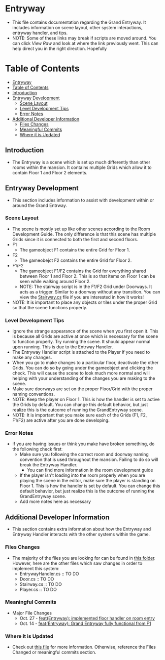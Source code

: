 Entryway
=========
  * This file contains documentation regarding the Grand Entryway. It includes information on scene layout, other system interactions, entryway handler, and tips.
  * NOTE: Some of these links may break if scripts are moved around. You can click *View Raw* and look at where the link previously went. This can help direct you in the right direction. Hopefully
  
Table of Contents
=================

<!--ts-->
   * [Entryway](#entryway)
   * [Table of Contents](#table-of-contents)
   * [Introduction](#introduction)
   * [Entryway Development](#entryway-development)
     * [Scene Layout](#scene-layout)
     * [Level Development Tips](#level-development-tips)
     * [Error Notes](#error-notes)
   * [Additional Developer Information](#additional-developer-information)
     * [Files Changes](#files-changes)
     * [Meaningful Commits](#meaningful-commits)
     * [Where it is Updated](#where-it-is-updated)
<!--te-->

## Introduction
  * The Entryway is a scene which is set up much differently than other rooms within the mansion. It contains multiple Grids which allow it to contain Floor 1 and Floor 2 elements.

## Entryway Development
  * This section includes information to assist with development within or around the Grand Entrway.

### Scene Layout
  * The scene is mostly set up like other scenes according to the Room Development Guide. The only difference is that this scene has multiple Grids since it is connected to both the first and second floors.
  * F1
    * The gameobject F1 contains the entire Grid for Floor 1.
  * F2
    * The gameobejct F2 contains the entire Grid for Floor 2.
  * F1/F2
    * The gameobject F1/F2 contains the Grid for everything shared between Floor 1 and Floor 2. This is so that items on Floor 1 can be seen while walking around Floor 2.
    * NOTE: The stairway script is in the F1/F2 Grid under Doorways. It acts as a trigger. Similar to a doorway without any transition. You can view the [Stairway.cs](https://github.com/HuskyGameDev/2020f-team10/blob/master/LostInMazieMansion/Assets/Scripts/MaziesMansion/Entryway/Stairway.cs) file if you are interested in how it works!
  * NOTE: It is important to place any objects or tiles under the proper Grid so that the scene functions properly.
  
### Level Development Tips
  * Ignore the strange appearance of the scene when you first open it. This is because all Grids are active at once which is necessary for the scene to function properly. Try running the scene. It should appear normal upon running. This is due to the Entrway Handler.
  * The Entryway Handler script is attached to the Player if you need to make any changes.
  * When you go to make changes to a particular floor, deactivate the other Grids. You can do so by going under the gameobject and clicking the check. This will cause the scene to look much more normal and will helping with your understanding of the changes you are making to the scene.
  * Make sure doorways are set on the proper Floor/Grid with the proper naming conventions.
  * NOTE: Keep the player on Floor 1. This is how the handler is set to active the Grids by default. You can change this default behavior, but just realize this is the outcome of running the GrandEntryway scene.
  * NOTE: It is important that you make sure each of the Grids (F1, F2, F1/F2) are active after you are done developing.

### Error Notes
  * If you are having issues or think you make have broken something, do the following check first:
    * Make sure you following the correct room and doorway naming convention that is used throughout the mansion. Failing to do so will break the Entryway Handler.
      * You can find more information in the room development guide
    * If the player isn't loading into the room properly when you are playing the scene in the editor, make sure the player is standing on Floor 1. This is how the handler is set by default. You can change this default behavior, but just realize this is the outcome of running the GrandEntryway scene.
    * Add more notes here as necessary 

## Additional Developer Information 
  * This section contains extra information about how the Entryway and Entryway Handler interacts with the other systems within the game.
  
### Files Changes
  * The majority of the files you are looking for can be found in [this folder](https://github.com/HuskyGameDev/2020f-team10/blob/master/LostInMazieMansion/Assets/Scripts/MaziesMansion/Entryway). However, here are the other files which saw changes in order to implement this system:
    * EntrywayHandler.cs :: TO DO
    * Door.cs :: TO DO
    * Stairway.cs :: TO DO
    * Player.cs :: TO DO
  
### Meaningful Commits
  * Major File Changes
    * Oct. 27 - [feat(Entryway): implemented floor handler on room entry](https://github.com/HuskyGameDev/2020f-team10/commit/c9ab3e233fd05baa628a1ceb41803451d758195a)
    * Oct. 14 - [feat(Entryway): Grand Entryway fully functional from F1](https://github.com/HuskyGameDev/2020f-team10/commit/fa098faf7cf07a2d90a6220faac728141303756a)

### Where it is Updated
  * Check out [this file](https://github.com/HuskyGameDev/2020f-team10/blob/master/Documentation/where-is-it-updated.md) for more information. Otherwise, reference the Files Changed or meaningful commits section.
  
